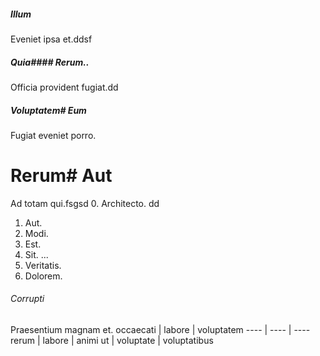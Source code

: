 ##### Illum
Eveniet ipsa et.ddsf
##### Quia#### Rerum..
Officia provident fugiat.dd
##### Voluptatem# Eum
Fugiat eveniet porro.
# Rerum# Aut
Ad totam qui.fsgsd
0. Architecto. dd
1. Aut.
2. Modi. 
3. Est. 
4. Sit. ...
5. Veritatis. 
6. Dolorem. 
###### Corrupti
Praesentium magnam et.
occaecati | labore | voluptatem
---- | ---- | ----
rerum | labore | animi
ut | voluptate | voluptatibus
